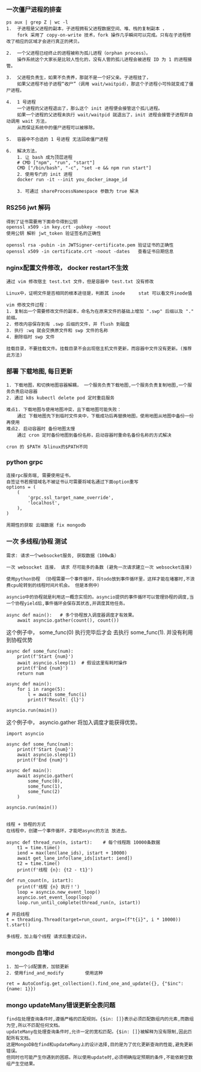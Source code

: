### 一次僵尸进程的排查
    ps aux | grep Z | wc -l
    1.  子进程是父进程的副本，子进程拥有父进程数据空间、堆、栈的复制副本 ，
        fork 采用了 copy-on-write 技术，fork 操作几乎瞬间可以完成。只有在子进程修改了相应的区域才会进行真正的拷贝。

    2.  一个父进程已经终止的进程被称为孤儿进程（orphan process）。
        操作系统这个大家长是比较人性化的，没有人管的孤儿进程会被进程 ID 为 1 的进程接管。

    3.  父进程负责生，如果不负责养，那就不是一个好父亲。子进程挂了，
        如果父进程不给子进程“收尸”（调用 wait/waitpid），那这个子进程小可怜就变成了僵尸进程。

    4.  1 号进程
        一个进程的父进程退出了，那么这个 init 进程便会接管这个孤儿进程。
        如果一个进程的父进程未执行 wait/waitpid 就退出了，init 进程会接管子进程并自动调用 wait 方法，
        从而保证系统中的僵尸进程可以被移除。

    5.  容器中不合适的 1 号进程 无法回收僵尸进程

    6.  解决方法， 
        1. 让 bash 成为顶层进程
        # CMD ["npm", "run", "start"]
        CMD ["/bin/bash", "-c", "set -e && npm run start"] 
        2. 使用专门的 init 进程
        docker run -it --init you_docker_image_id

        3. 可通过 shareProcessNamespace 参数为 true 解决

### RS256 jwt 解码
    得到了证书需要用下面命令得到公钥
    openssl x509 -in key.crt -pubkey -noout 
    使用公钥 解析 jwt_token 验证签名的正确性

    openssl rsa -pubin -in JWTSigner-certificate.pem 验证证书的正确性
    openssl x509 -in certificate.crt -noout -dates   查看证书日期信息


### nginx配置文件修改， docker restart不生效
    通过 vim 修改宿主 test.txt 文件，但是容器中 test.txt 没有修改

    Linux中，证明文件是否相同的根本途径是，判断其 inode     stat 可以看文件inode值

    vim 修改文件过程：
    1. 复制出一个需要修改文件的副本，命名为在原来文件的基础上增加 ".swp" 后缀以及 "." 前缀。
    2. 修改内容保存到有 .swp 后缀的文件，并 flush 到磁盘
    3. 执行 :wq 就会交换原文件和 swp 文件的名称
    4. 删除临时 swp 文件

    挂载目录，不要挂载文件。挂载目录不会出现宿主机文件更新，而容器中文件没有更新。(推荐此方法)

### 部署 下载地图, 每日更新

    1. 下载地图，和切换地图容器解耦， 一个服务负责下载地图,一个服务负责复制地图,一个服务负责启动容器
    2. 通过 k8s kubectl delete pod 定时重启服务

    难点1. 下载地图与使用地图冲突，且下载地图可能失败：
        通过 下载地图先下到临时文件夹中，下载成功后再替换地图，使用地图从地图中备份一份再使用
    难点2. 启动容器时 备份地图太慢
        通过 cron 定时备份地图到备份名称，启动容器时重命名备份名称的方式解决

    cron 的 $PATH 与linux的$PATH不同
   
### python grpc

    连接rpc服务端, 需要使用证书，
    自签证书若报错域名不被证书认可需要将域名通过下面option重写
    options = (
        (
            'grpc.ssl_target_name_override',
            'localhost',
        ),
    )
    
    周期性的获取 云端数据 fix mongodb

### 一次 多线程/协程 测试

    需求: 请求一个websocket服务, 获取数据（100w条）
    
    一次 websocket 连接， 请求 尽可能多的条数 (避免一次请求建立一次 websocket连接)

    使用python协程 （协程需要一个事件循环，将todo放到事件循环里，这样才能在堵塞时,不浪费cpu轮转到的线程时间片机会。 但是本例中）

    asyncio中的协程就是利用这一概念实现的。asyncio提供的事件循环可以管理协程的调度,当一个协程yield后,事件循环会保存其状态,并调度其他任务。

    async def main():   # 多个协程放入调度器调度才有效果。
        await asyncio.gather(count(), count())


这个例子中， some_func(0) 执行完毕后才会 去执行 some_func(1). 并没有利用到协程优势

    async def some_func(num):
        print(f'Start {num}')
        await asyncio.sleep(1)  # 假设这里有耗时操作
        print(f'End {num}')
        return num

    async def main():
        for i in range(5):
            l = await some_func(i)
            print(f'Result: {l}')

    asyncio.run(main())

这个例子中， asyncio.gather 将加入调度才能获得优势。

    import asyncio

    async def some_func(num):
        print(f'Start {num}')
        await asyncio.sleep(1)  
        print(f'End {num}')

    async def main(): 
        await asyncio.gather(
            some_func(0), 
            some_func(1),
            some_func(2)
        )

    asyncio.run(main())


    线程 + 协程的方式
    在线程中，创建一个事件循环，才能吧async的方法 放进去。

    async def thread_run(n, istart):    # 每个线程跑 10000条数据
        t1 = time.time()
        iend = max(len(lane_ids), istart + 10000)
        await get_lane_info(lane_ids[istart: iend])
        t2 = time.time()
        print(f'线程 {n}: {t2 - t1}')

    def run_count(n, istart):
        print(f'线程 {n} 执行！')
        loop = asyncio.new_event_loop()
        asyncio.set_event_loop(loop)
        loop.run_until_complete(thread_run(n, istart))

    # 开启线程
    t = threading.Thread(target=run_count, args=(f"t{i}", i * 10000))
    t.start()

    多线程，加上每个线程 请求后重试设计。


### mongodb 自增id
    1. 加一个id配置表，加锁更新
    2. 使用find_and_modify        使用这种
    
    ret = AutoConfig.get_collection().find_one_and_update({}, {"$inc": {name: 1}})


### mongo updateMany错误更新全表问题

    find在处理查询条件时,遵循严格的匹配规则。{$in: []}表示必须匹配数组内的元素,而数组为空,所以不匹配任何文档。
    updateMany在处理查询条件时,允许一定的宽松匹配。{$in: []}被解释为没有限制,因此匹配所有文档。    
    这是MongoDB在find和updateMany上的设计选择,目的是为了优化更新查询的性能,避免更新错误。
    但同时也可能产生你遇到的困惑。所以使用update时,必须明确指定预期的条件,不能依赖空数组产生空结果。
